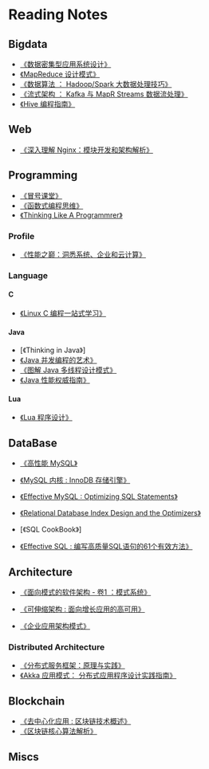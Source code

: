 # Reading Notes

## Bigdata
* [《数据密集型应用系统设计》](bigdata/design-data-intensive-app/README.md)
* [《MapReduce 设计模式》](bigdata/mapreduce-dp/README.md)
* [《数据算法 ： Hadoop/Spark 大数据处理技巧》](bigdata/data-algorithms/README.md)
* [《流式架构 ： Kafka 与 MapR Streams 数据流处理》](bigdata/streaming-architecture/README.md)
* [《Hive 编程指南》](bigdata/programming-hive/README.md)

## Web
* [《深入理解 Nginx：模块开发和架构解析》](web/understanding-nginx/README.md)

## Programming
* [《冒号课堂》](programe/colon-classroom/README.md)
* [《函数式编程思维》](programe/functional-thinking/README.md)
* [《Thinking Like A Programmrer》](programe/Thinking-Like-A-Programmrer/README.md)

### Profile
* [《性能之巅：洞悉系统、企业和云计算》](programe/profile/sys-performance/README.md)

### Language
#### C
* [《Linux C 编程一站式学习》](language/c/linux-c-programming/README.md)

#### Java
* [《Thinking in Java》]
* [《Java 并发编程的艺术》](language/java/art_of_java_concurrency_programming/README.md)
* [《图解 Java 多线程设计模式》](language/java/java-MT-thread-DP/README.md)
* [《Java 性能权威指南》](language/java/java-performance-the-definitive-guide/README.md)
#### Lua
* [《Lua 程序设计》](language/lua/lua_programming/README.md)

## DataBase
* [《高性能 MySQL》](db/hp-mysql/README.md)
* [《MySQL 内核 : InnoDB 存储引擎》](db/mysql-innodb/README.md)
* [《Effective MySQL : Optimizing SQL Statements》](db/effective_mysql_sql_statements/README.md)

* [《Relational Database Index Design and the Optimizers》]()
* [《SQL CookBook》]
* [《Effective SQL : 编写高质量SQL语句的61个有效方法》](db/effective_sql/README.md)


## Architecture
* [《面向模式的软件架构 - 卷1 ：模式系统》](arch/POSA-sys-of-patterns/README.md)
* [《可伸缩架构 : 面向增长应用的高可用》](arch/scalable_arch/README.md)

* [《企业应用架构模式》](arch/patterns-of-enterprise-app-arch/README.md)

### Distributed Architecture
* [《分布式服务框架：原理与实践》](arch/DS-Service-Framework/README.md)
* [《Akka 应用模式： 分布式应用程序设计实践指南》](arch/applied-akka-patterns/README.md)

## Blockchain
* [《去中心化应用 : 区块链技术概述》](blockchain/dapp/README.md)
* [《区块链核心算法解析》](blockchain/algos_in_blockchain/README.md)


## Miscs
